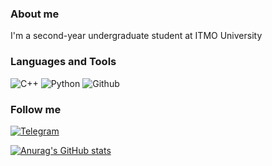 ### About me 
 I'm a second-year undergraduate student at ITMO University
### Languages and Tools
![C++](https://img.shields.io/badge/-C++-000000?style=for-the-badge&logo=C%2b%2b&logoColor=6296CC)
![Python](https://img.shields.io/badge/-Python-000000?style=for-the-badge&logo=python)
![Github](https://img.shields.io/badge/-github-000000?style=for-the-badge&logo=github)

### Follow me
[![Telegram](https://img.shields.io/badge/-Telegram-000000?style=for-the-badge&logo=telegram)](https://t.me/sakir0132)

[![Anurag's GitHub stats](https://github-readme-stats.vercel.app/api?username=real013228&show_icons=true&theme=radical)](https://github.com/anuraghazra/github-readme-stats)